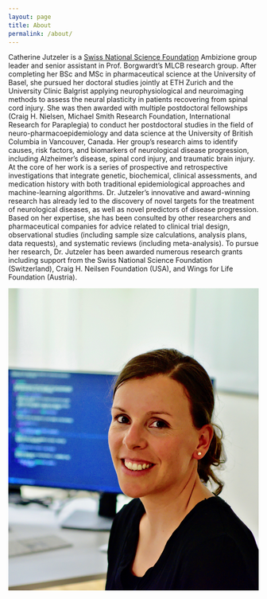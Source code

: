 ```yaml
---
layout: page
title: About
permalink: /about/
---
```

Catherine Jutzeler is a [Swiss National Science Foundation](http://p3.snf.ch/project-186101) Ambizione group leader and senior assistant in Prof. Borgwardt’s MLCB research group. After completing her BSc and MSc in pharmaceutical science at the University of Basel, she pursued her doctoral studies jointly at ETH Zurich and the University Clinic Balgrist applying neurophysiological and neuroimaging methods to assess the neural plasticity in patients recovering from spinal cord injury. She was then awarded with multiple postdoctoral fellowships (Craig H. Nielsen, Michael Smith Research Foundation, International Research for Paraplegia) to conduct her postdoctoral studies in the field of neuro-pharmacoepidemiology and data science at the University of British Columbia in Vancouver, Canada. 
Her group’s research aims to identify causes, risk factors, and biomarkers of neurological disease progression, including Alzheimer’s disease, spinal cord injury, and traumatic brain injury. At the core of her work is a series of prospective and retrospective investigations that integrate genetic, biochemical, clinical assessments, and medication history with both traditional epidemiological approaches and machine-learning algorithms. Dr. Jutzeler’s innovative and award-winning research has already led to the discovery of novel targets for the treatment of neurological diseases, as well as novel predictors of disease progression. Based on her expertise, she has been consulted by other researchers and pharmaceutical companies for advice related to clinical trial design, observational studies (including sample size calculations, analysis plans, data requests), and systematic reviews (including meta-analysis). To pursue her research, Dr. Jutzeler has been awarded numerous research grants including support from the Swiss National Science Foundation (Switzerland), Craig H. Neilsen Foundation (USA), and Wings for Life Foundation (Austria).

![Catherine](/docs/_img/catherine.jpeg)
